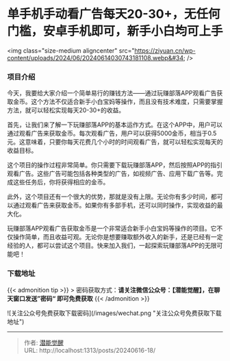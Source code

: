 # 单手机手动看广告每天20-30&#43;，无任何门槛，安卓手机即可，新手小白均可上手


&lt;img class=&#34;size-medium aligncenter&#34; src=&#34;https://ziyuan.cn/wp-content/uploads/2024/06/20240614030743181108.webp&#34;  /&gt;

###  项目介绍

今天，我要给大家介绍一个简单易行的赚钱方法——通过玩赚部落APP观看广告获取金币。这个方法不仅适合新手小白宝妈等操作，而且没有技术难度，只需要掌握方法，就可以轻松实现每天20-30&#43;的收益。

首先，让我们来了解一下玩赚部落APP的基本运作方式。在这个APP中，用户可以通过观看广告来获取金币。每次观看广告，用户可以获得5000金币，相当于0.5元。这意味着，只要你每天花费几个小时的时间观看广告，就可以轻松实现每天的收益目标。

这个项目的操作过程非常简单。你只需要下载玩赚部落APP，然后按照APP的指引观看广告。这些广告可能包括各种类型的广告，如视频广告、应用下载广告等。完成这些任务后，你将获得相应的金币。

此外，这个项目还有一个很大的优势，那就是没有上限。无论你有多少时间，都可以通过观看广告来获取金币。如果你有多部手机，还可以同时操作，实现收益的最大化。

玩赚部落APP观看广告获取金币是一个非常适合新手小白宝妈等操作的项目。它不仅操作简单，而且收益可观。无论你是想要赚取额外收入的新手，还是已经有一定经验的人，都可以尝试这个项目。快来加入我们，一起探索玩赚部落APP的无限可能吧！


### 下载地址




{{&lt; admonition tip &gt;}}
&gt; 密码获取方式：**请关注微信公众号：【潜能觉醒】，在聊天窗口发送”密码“ 即可免费获取**
{{&lt; /admonition &gt;}}


![关注公众号免费获取下载密码](/images/wechat.png &#34;关注公众号免费获取下载地址&#34;)

---

> 作者: [潜能觉醒](https://nav8.top)  
> URL: http://localhost:1313/posts/20240616-18/  

